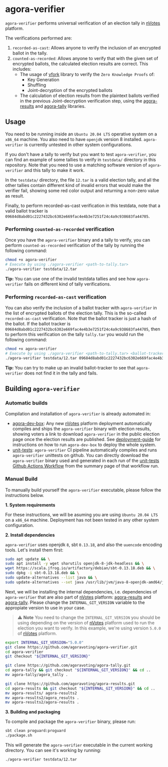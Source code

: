 # agora-verifier

`agora-verifier` performs universal verification of an election tally in
[nVotes] platform.

The verifications performed are:
1. `recorded-as-cast`: Allows anyone to verify the inclusion of an encrypted
   ballot in the tally.
2. `counted-as-recorded`: Allows anyone to verify that with the given set of
   encrypted ballots, the calculated election results are correct. This
   includes:
   - The usage of [vfork] library to verify the `Zero Knowledge Proofs` of:
     - Key Generation
     - Shuffling
     - Joint-decryption of the encrypted ballots
   - The calculation of election results from the plaintext ballots verified in
     the previous Joint-decryption verification step, using the [agora-results]
     and [agora-tally] libraries.

## Usage

You need to be running inside an `Ubuntu 20.04 LTS` operative system on a
`x86_64` machine. You also need to have `openjdk` version 8 installed.
`agora-verifier` is currently untested in other system configurations.

If you don't have a tally to verify but you want to test `agora-verifier`, you
can find an example of some tallies to verify in `testdata/` directory in this
repository. Note that you need to use a matching software version of
`agora-verifier` and this tally to make it work.

In the `testdata/` directory, the file `12.tar` is a valid election tally, and
all the other tallies contain different kind of invalid errors that would make
the verifier fail, showing some red color output and returning a non-zero value
as result.

Finally, to perform recorded-as-cast verification in this testdata, note that a
valid ballot tracker is
`09684d8abd01c2227432bc6302e669fac4e4b3e7251f24c4a9c938683fa44705`.

### Performing `counted-as-recorded` verification

Once you have the `agora-verifier` binary and a tally to verify, you can perform
`counted-as-recorded` verification of the tally by running the following 
command:

```bash
chmod +x agora-verifier
# Execute by using ./agora-verifier <path-to-tally.tar>
./agora-verifier testdata/12.tar 
```

**Tip:** You can use one of the invalid testdata tallies and see how
`agora-verifier` fails on different kind of tally verifications. 

### Performing `recorded-as-cast` verification

You can also verify the inclusion of a ballot tracker with `agora-verifier` in
the list of encrypted ballots of the election tally. This is the so-called
`recorded-as-cast` verification. Note that the ballot tracker is just a hash of
the ballot. If the ballot tracker is
`09684d8abd01c2227432bc6302e669fac4e4b3e7251f24c4a9c938683fa44705`, then to
perform this verification on the tally `tally.tar` you would run the
following command:

```bash
chmod +x agora-verifier
# Execute by using ./agora-verifier <path-to-tally.tar> <ballot-tracker>
./agora-verifier testdata/12.tar 09684d8abd01c2227432bc6302e669fac4e4b3e7251f24c4a9c938683fa44705
```

**Tip:** You can try to make up an invalid ballot-tracker to see that
`agora-verifier` does not find it in the tally and fails.

## Building `agora-verifier`

### Automatic builds

Compilation and installation of `agora-verifier` is already automated in:
- [agora-dev-box]: Any new [nVotes] platform deployment automatically compiles
  and ships the `agora-verifier` binary with election results, showing voters a
  link to download `agora-verifier` in the public election page once the
  election results are published. See [deployment-guide] for instructions on how
  to run `agora-dev-box` to deploy the whole system.
- [unit-tests]: `agora-verifier` CI pipeline automatically compiles and runs
  `agora-verifier` unittests on github. You can directly download the
  `agora-verifier` binary used and generated in each run of the 
  [unit-tests Github Actions Workflow] from the summary page of that workflow
  run.

### Manual Build

To manually build yourself the `agora-verifier` executable, please follow the
instructions below.

**1. System requirements**

For these instructions, we will be asuming you are using `Ubuntu 20.04 LTS` on a
`x86_64` machine. Deployment has not been tested in any other system
configuration.

**2. Install dependencies**

`agora-verifier` uses openjdk `8`, sbt `0.13.18`, and also the `uuencode` 
encoding tools. Let's install them first:

```bash
sudo apt update && \
sudo apt install -y wget sharutils openjdk-8-jdk-headless && \
wget https://scala.jfrog.io/artifactory/debian/sbt-0.13.18.deb && \
sudo dpkg -i sbt-0.13.18.deb && \
sudo update-alternatives --list java && \
sudo update-alternatives --set java /usr/lib/jvm/java-8-openjdk-amd64/jre/bin/java
```

Next, we will be installing the internal dependencies, i.e. dependencies of
`agora-verifier` that are also part of [nVotes] platform: [agora-results] and
[agora-tally]. Please change the `INTERNAL_GIT_VERSION` variable to the
appropiate version to use in your case.

> :warning: **Note** You need to change the `INTERNAL_GIT_VERSION` you should be
using depending on the version of [nVotes] platform used to run the election you
want to verify. In this example, we're using version `5.0.0` of [nVotes] 
platform.

```bash
export INTERNAL_GIT_VERSION="5.0.0"
git clone https://github.com/agoravoting/agora-verifier.git
cd agora-verifier
git checkout "${INTERNAL_GIT_VERSION}"

git clone https://github.com/agoravoting/agora-tally.git
cd agora-tally && git checkout "${INTERNAL_GIT_VERSION}" && cd ..
mv agora-tally/agora_tally .

git clone https://github.com/agoravoting/agora-results.git
cd agora-results && git checkout "${INTERNAL_GIT_VERSION}" && cd ..
mv agora-results/ agora-results2
mv agora-results2/agora_results .
mv agora-results2/agora-results .
```

**3. Building and packaging**

To compile and package the `agora-verifier` binary, please run:

```bash
sbt clean proguard:proguard
./package.sh
```

This will generate the `agora-verifier` executable in the current working
directory. You can see it's working by running:

```bash
./agora-verifier testdata/12.tar
```

[nVotes]: https://nvotes.com
[vfork]: https://github.com/agoravoting/vfork
[agora-results]: https://github.com/agoravoting/agora-results
[agora-tally]: https://github.com/agoravoting/agora-tally
[agora-dev-box]: https://github.com/agoravoting/agora-dev-box
[unit-tests]: https://github.com/agoravoting/agora-verifier/blob/master/.github/workflows/unittests.yml
[deployment-guide]: https://agoravoting.github.io/admin-manual/docs/deployment/guide/
[unit-tests Github Actions Workflow]: https://github.com/agoravoting/agora-verifier/actions/workflows/unittests.yml
